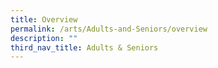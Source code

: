 ```yaml
---
title: Overview
permalink: /arts/Adults-and-Seniors/overview
description: ""
third_nav_title: Adults & Seniors
---
```

